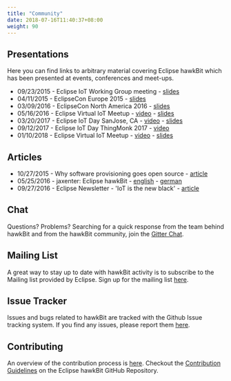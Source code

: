 ```yaml
---
title: "Community"
date: 2018-07-16T11:40:37+08:00
weight: 90
---
```


## Presentations

Here you can find links to arbitrary material covering Eclipse hawkBit which has been presented at events, conferences and meet-ups.

- 09/23/2015 - Eclipse IoT Working Group meeting - [slides](https://docs.bosch-iot-rollouts.com/slides/hawkBitProposal20150923.html)
- 04/11/2015 - EclipseCon Europe 2015 - [slides](https://docs.bosch-iot-rollouts.com/slides/eclipseCon2015.html)
- 03/09/2016 - EclipseCon North America 2016 - [slides](https://docs.bosch-iot-rollouts.com/slides/eclipseConNA2016.html)
- 05/16/2016 - Eclipse Virtual IoT Meetup - [video](https://www.youtube.com/watch?v=g-dhKMaaanE) - [slides](https://docs.bosch-iot-rollouts.com/slides/virtualIoTMeetup2016.html)
- 03/20/2017 - Eclipse IoT Day SanJose, CA - [video](https://www.youtube.com/watch?v=x5OfBgnYW44) - [slides](https://docs.bosch-iot-rollouts.com/slides/iotDaySanJose2017.pdf)
- 09/12/2017 - Eclipse IoT Day ThingMonk 2017 - [video](https://www.youtube.com/watch?v=7hK-kiQjKGA)
- 01/10/2018 - Eclipse Virtual IoT Meetup - [video](https://www.youtube.com/watch?v=8vcLXs9lc-4) - [slides](https://docs.bosch-iot-rollouts.com/slides/hawkBitIntroduction.html)

## Articles

- 10/27/2015 - Why software provisioning goes open source - [article](http://blog.bosch-si.com/categories/technology/2015/10/software-provisioning-goes-open-source-find/)
- 05/25/2016 - jaxenter: Eclipse hawkBit - [english](https://jaxenter.com/eclipse-hawkbit-126445.html) - [german](https://jaxenter.de/eclipse-hawkbit-46372)
- 09/27/2016 - Eclipse Newsletter - 'IoT is the new black' - [article](http://www.eclipse.org/community/eclipse_newsletter/2016/september/article2.php)



## Chat
Questions? Problems? Searching for a quick response from the team behind hawkBit and from the hawkBit community, join the [Gitter Chat](https://gitter.im/eclipse/hawkbit).

## Mailing List
A great way to stay up to date with hawkBit activity is to subscribe to the Mailing list provided by Eclipse. Sign up for the mailing list [here](https://dev.eclipse.org/mailman/listinfo/hawkbit-dev).

## Issue Tracker
Issues and bugs related to hawkBit are tracked with the Github Issue tracking system. If you find any issues, please report them [here](https://github.com/eclipse/hawkbit/issues).

## Contributing
An overview of the contribution process is [here](https://wiki.eclipse.org/Development_Resources/Contributing_via_Git). Checkout the [Contribution Guidelines](https://github.com/eclipse/hawkbit/blob/master/CONTRIBUTING.md) on the Eclipse hawkBit GitHub Repository.